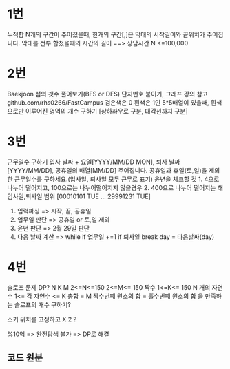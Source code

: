 # 1번
누적합
N개의 구간이 주어졌을때, 한개의 구간[,]은 막대의 시작길이와 끝위치가 주어집니다.
막대를 전부 합쳤을때의 시간의 길이 ==> 상담시간
N <=100,000

# 2번
Baekjoon 섬의 갯수 풀어보기(BFS or DFS)
단지번호 붙이기, 그래프 강의 참고 github.com/rhs0266/FastCampus
검은색은 0 흰색은 1인 5*5배열이 있을때, 흰색으로만 이루어진 영역의 개수 구하기
[상하좌우로 구분, 대각선까지 구분]

# 3번
근무일수 구하기
입사 날짜 + 요일[YYYY/MM/DD MON], 퇴사 날짜[YYYY/MM/DD], 공휴일의 배열[MM/DD] 주어집니다.
공휴일과 휴일(토,일)을 제외한 근무일수를 구하세요.(입사일, 퇴사일 모두 근무로 표기)
윤년을 체크할 것 
    1. 4으로 나누어 떨어지고, 100으로는 나누어떨어지지 않을경우
    2. 400으로 나누어 떨어지는 해
입사일,퇴사일 범위 [00010101 TUE ... 29991231 TUE]

1. 입력파싱 => 시작, 끝, 공휴일
2. 업무일 판단 => 공휴일 or 토,일 제외
3. 윤년 판단 => 2월 29일 판단
4. 다음 날짜 계산 => 
while
    if 업무일 +=1
    if 퇴사일 break
    day = 다음날짜(day)
    
# 4번
슬로프 문제
DP?
N K M
2<=N<=150
2<=M<= 150 짝수
1<=K<= 150 
N 개의 자연수
1<= 각 자연수 <= K
총합 = M
짝수번째 원소의 합 = 홀수번째 원소의 합
을 만족하는 슬로프의 개수 구하기?

스키 위치를 고정하고 X 2 ?

%10억 => 완전탐색 불가 => DP로 해결

## 코드 원분
